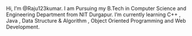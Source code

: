 Hi, 
I’m @Raju123kumar.
I am Pursuing my B.Tech in Computer Science and Engineering Department from NIT Durgapur.
I’m currently learning C++ , Java , Data Structure & Algorithm , Object Oriented Programming and Web Development.

